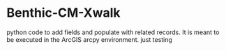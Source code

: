 # Benthic-CM-Xwalk
python code to add fields and populate with related records. It is meant to be executed in the ArcGIS arcpy environment.
just testing
